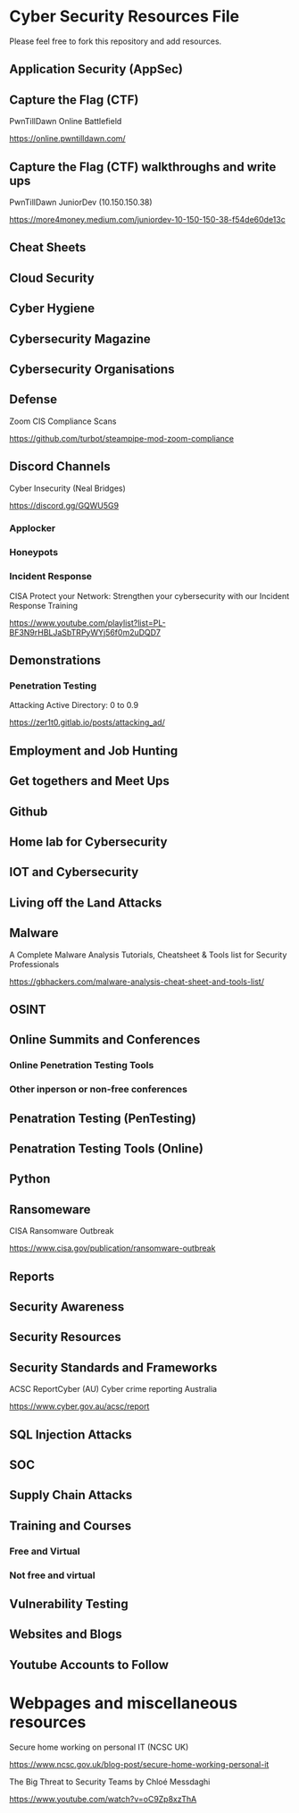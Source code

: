 # Cyber Security Resources File

Please feel free to fork this repository and add resources.

## Application Security (AppSec)


## Capture the Flag (CTF)

PwnTillDawn Online Battlefield

https://online.pwntilldawn.com/

## Capture the Flag (CTF) walkthroughs and write ups

PwnTillDawn JuniorDev (10.150.150.38)

https://more4money.medium.com/juniordev-10-150-150-38-f54de60de13c


## Cheat Sheets


## Cloud Security


## Cyber Hygiene


## Cybersecurity Magazine


## Cybersecurity Organisations


## Defense ##

Zoom CIS Compliance Scans

https://github.com/turbot/steampipe-mod-zoom-compliance


## Discord Channels ##

Cyber Insecurity (Neal Bridges)

https://discord.gg/GQWU5G9


### Applocker ###


### Honeypots ###


### Incident Response ###

CISA Protect your Network: Strengthen your cybersecurity with our Incident Response Training

https://www.youtube.com/playlist?list=PL-BF3N9rHBLJaSbTRPyWYj56f0m2uDQD7

## Demonstrations

### Penetration Testing

Attacking Active Directory: 0 to 0.9

https://zer1t0.gitlab.io/posts/attacking_ad/

## Employment and Job Hunting


## Get togethers and Meet Ups


## Github


## Home lab for Cybersecurity


## IOT and Cybersecurity


## Living off the Land Attacks


## Malware

A Complete Malware Analysis Tutorials, Cheatsheet & Tools list for Security Professionals

https://gbhackers.com/malware-analysis-cheat-sheet-and-tools-list/

## OSINT


## Online Summits and Conferences


### Online Penetration Testing Tools


### Other inperson or non-free conferences


## Penatration Testing (PenTesting)


## Penatration Testing Tools (Online) ##


## Python


## Ransomeware

CISA Ransomware Outbreak

https://www.cisa.gov/publication/ransomware-outbreak


## Reports ##


## Security Awareness


## Security Resources ##


## Security Standards and Frameworks

ACSC ReportCyber (AU) Cyber crime reporting Australia

https://www.cyber.gov.au/acsc/report


## SQL Injection Attacks


## SOC


## Supply Chain Attacks ##


## Training and Courses

### Free and Virtual


### Not free and virtual ###


## Vulnerability Testing


## Websites and Blogs


## Youtube Accounts to Follow


# Webpages and miscellaneous resources

Secure home working on personal IT (NCSC UK)

https://www.ncsc.gov.uk/blog-post/secure-home-working-personal-it

The Big Threat to Security Teams by Chloé Messdaghi

https://www.youtube.com/watch?v=oC9Zp8xzThA


